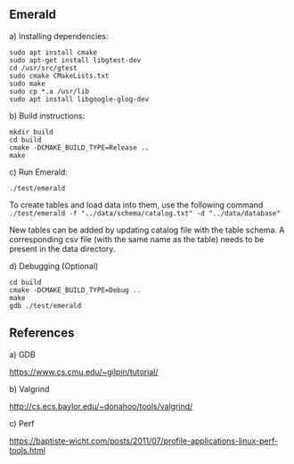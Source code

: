 Emerald
-------

a) Installing dependencies:

```
sudo apt install cmake
sudo apt-get install libgtest-dev
cd /usr/src/gtest
sudo cmake CMakeLists.txt
sudo make
sudo cp *.a /usr/lib
sudo apt install libgoogle-glog-dev
```

b) Build instructions:

```
mkdir build
cd build
cmake -DCMAKE_BUILD_TYPE=Release ..
make
```

c) Run Emerald:

```
./test/emerald
```

  To create tables and load data into them, use the following command
    ```./test/emerald -f "../data/schema/catalog.txt" -d "../data/database"```
    
  New tables can be added by updating catalog file with the table schema. A corresponding csv file (with the same name as the table) needs to be present in the data directory. 

d) Debugging (Optional)

```
cd build
cmake -DCMAKE_BUILD_TYPE=Debug ..
make
gdb ./test/emerald
```

References
----------

a) GDB

https://www.cs.cmu.edu/~gilpin/tutorial/

b) Valgrind

http://cs.ecs.baylor.edu/~donahoo/tools/valgrind/

c) Perf

https://baptiste-wicht.com/posts/2011/07/profile-applications-linux-perf-tools.html
